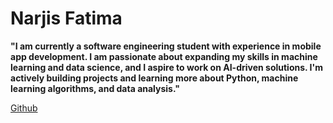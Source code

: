 # Narjis Fatima
**"I am currently a software engineering student with experience in mobile app development. I am passionate about expanding my skills in machine learning and data science, and I aspire to work on AI-driven solutions. I'm actively building projects and learning more about Python, machine learning algorithms, and data analysis."**

[Github](https://github.com/NarjisFatima12)